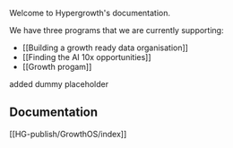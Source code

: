 Welcome to Hypergrowth's documentation.

We have three programs that we are currently supporting:

- [[Building a growth ready data organisation]]
- [[Finding the AI 10x opportunities]]
- [[Growth progam]]


added dummy placeholder


## Documentation
[[HG-publish/GrowthOS/index]]
